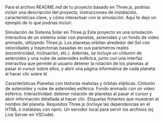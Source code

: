 
Para el archivo README.md de tu proyecto basado en Three.js, podrías incluir una descripción del proyecto, instrucciones de instalación, características clave, y cómo interactuar con la simulación. Aquí te dejo un ejemplo de lo que podrías incluir:

Simulación de Sistema Solar en Three.js
Este proyecto es una simulación interactiva de un sistema solar con planetas, asteroides y un fondo de video animado, utilizando Three.js. Los planetas orbitan alrededor del Sol con velocidades y trayectorias basadas en sus parámetros reales (excentricidad, inclinación, etc.). Además, se incluye un cinturón de asteroides y una nube de asteroides esférica, junto con una interfaz interactiva que permite al usuario detener la rotación de los planetas al pasar el cursor sobre ellos, y abrir una página informativa de cada planeta al hacer clic sobre él.

Características
Planetas con texturas realistas y órbitas elípticas.
Cinturón de asteroides y nube de asteroides esférica.
Fondo animado con un video esférico.
Interactividad: detener rotación de planetas al pasar el cursor y abrir información detallada al hacer clic.
Etiquetas flotantes que muestran el nombre del planeta.
Requisitos
Three.js (incluye las dependencias en el HTML o instálalas con npm).
Un servidor local para servir los archivos (ej. Live Server en VSCode).
